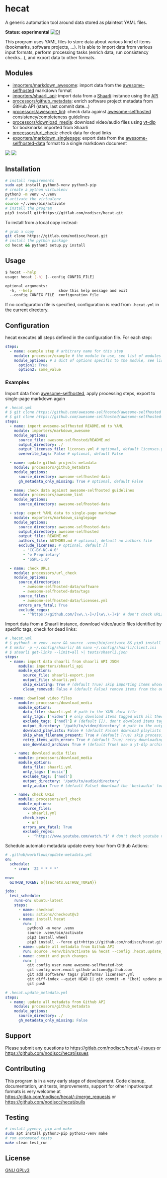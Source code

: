 # hecat

A generic automation tool around data stored as plaintext YAML files.

**Status: experimental** [![CI](https://github.com/nodiscc/hecat/actions/workflows/ci.yml/badge.svg)](https://github.com/nodiscc/hecat/actions)

This program uses YAML files to store data about various kind of items (bookmarks, software projects, ...). It is able to import data from various input formats, perform processing tasks (enrich data, run consistency checks...), and export data to other formats.

## Modules

- [importers/markdown_awesome](hecat/importers/markdown_awesome.py): import data from the [awesome-selfhosted](https://github.com/awesome-selfhosted/awesome-selfhosted) markdown format
- [importers/shaarli_api](hecat/importers//shaarli_api.py): import data from a [Shaarli](https://github.com/shaarli/Shaarli) instance using the [API](https://shaarli.github.io/api-documentation/)
- [processors/github_metadata](hecat/processors/github_metadata.py): enrich software project metadata from GitHub API (stars, last commit date...)
- [processors/awesome_lint](hecat/processors/awesome_lint.py): check data against [awesome-selfhosted](https://github.com/awesome-selfhosted/awesome-selfhosted) consistency/completeness guidelines
- [processors/download_media](hecat/processors/download_media.py): download video/audio files using [yt-dlp](https://github.com/yt-dlp/yt-dlp) for bookmarks imported from Shaarli
- [processors/url_check](hecat/processors/url_check.py): check data for dead links
- [exporters/markdown_singlepage](hecat/exporters/markdown_singlepage.py): export data from the [awesome-selfhosted-data](https://github.com/awesome-selfhosted/awesome-selfhosted-data) format to a single markdown document

[![](https://i.imgur.com/NvCOeiK.png)](hecat/exporters/markdown_singlepage.py)
[![](https://i.imgur.com/tMAxhLw.png)](hecat/importers/markdown_awesome.py)

## Installation

```bash
# install requirements
sudo apt install python3-venv python3-pip
# create a python virtualenv
python3 -m venv ~/.venv
# activate the virtualenv
source ~/.venv/bin/activate
# install the program
pip3 install git+https://gitlab.com/nodiscc/hecat.git
```

To install from a local copy instead:

```bash
# grab a copy
git clone https://gitlab.com/nodiscc/hecat.git
# install the python package
cd hecat && python3 setup.py install
```

## Usage

```bash
$ hecat --help
usage: hecat [-h] [--config CONFIG_FILE]

optional arguments:
  -h, --help            show this help message and exit
  --config CONFIG_FILE  configuration file
```

If no configuration file is specified, configuration is read from `.hecat.yml` in the current directory.


## Configuration

hecat executes all steps defined in the configuration file. For each step:

```yaml
steps:
  - name: example step # arbitrary name for this step
    module: processor/example # the module to use, see list of modules above
    module_options: # a dict of options specific to the module, see list of modules above
      option1: True
      option2: some_value
```

### Examples

Import data from [awesome-selfhosted](https://github.com/awesome-selfhosted/awesome-selfhosted), apply processing steps, export to single-page markdown again

```yaml
# .hecat.yml
# $ git clone https://github.com/awesome-selfhosted/awesome-selfhosted
# $ git clone https://github.com/awesome-selfhosted/awesome-selfhosted-data
steps:
  - name: import awesome-selfhosted README.md to YAML
    module: importers/markdown_awesome
    module_options:
      source_file: awesome-selfhosted/README.md
      output_directory: ./
      output_licenses_file: licenses.yml # optional, default licenses.yml
      overwrite_tags: False # optional, default False

  - name: update github projects metadata
    module: processors/github_metadata
    module_options:
      source_directory: awesome-selfhosted-data
      gh_metadata_only_missing: True # optional, default False

  - name: check data against awesome-selfhosted guidelines
    module: processors/awesome_lint
    module_options:
      source_directory: awesome-selfhosted-data

  - step: export YAML data to single-page markdown
    module: exporters/markdown_singlepage
    module_options:
      source_directory: awesome-selfhosted-data
      output_directory: awesome-selfhosted
      output_file: README.md
      authors_file: AUTHORS.md # optional, default no authors file
      exclude_licenses: # optional, default []
        - 'CC-BY-NC-4.0'
        - '⊘ Proprietary'
        - 'SSPL-1.0'

  - name: check URLs
    module: processors/url_check
    module_options:
      source_directories:
        - awesome-selfhosted-data/software
        - awesome-selfhosted-data/tags
      source_files:
        - awesome-selfhosted-data/licenses.yml
      errors_are_fatal: True
      exclude_regex:
        - '^https://github.com/[\w\.\-]+/[\w\.\-]+$' # don't check URLs that will be processed by the github_metadata module

```

Import data from a Shaarli instance, download video/audio files identified by specific tags, check for dead links:

```yaml
# .hecat.yml
# $ python3 -m venv .venv && source .venv/bin/activate && pip3 install shaarli-client
# $ mkdir -p ~/.config/shaarli/ && nano ~/.config/shaarli/client.ini
# $ shaarli get-links --limit=all >| tests/shaarli.json
steps:
  - name: import data shaarli from shaarli API JSON
      module: importers/shaarli_api
      module_options:
        source_file: shaarli-export.json
        output_file: shaarli.yml
        skip_existing: True # (default True) skip importing items whose 'url:' already exists in the output file
        clean_removed: False # (default False) remove items from the output file, whose 'url:' was not found in the input file

  - name: download video files
      module: processors/download_media
      module_options:
        data_file: shaarli.yml # path to the YAML data file
        only_tags: ['video'] # only download items tagged with all these tags
        exclude_tags: ['nodl'] # (default []), don't download items tagged with any of these tags
        output_directory: '/path/to/video/directory' # path to the output directory for media files
        download_playlists: False # (default False) download playlists
        skip_when_filename_present: True # (default True) skip processing when item already has a 'video_filename/audio_filename': key
        retry_items_with_error: True # (default True) retry downloading items for which an error was previously recorded
        use_download_archive: True # (default True) use a yt-dlp archive file to record downloaded items, skip them if already downloaded

    - name: download audio files
      module: processors/download_media
      module_options:
        data_file: shaarli.yml
        only_tags: ['music']
        exclude_tags: ['nodl']
        output_directory: '/path/to/audio/directory'
        only_audio: True # (default False) download the 'bestaudio' format instead of the default 'best'

    - name: check URLs
      module: processors/url_check
      module_options:
        source_files:
          - shaarli.yml
        check_keys:
          - url
        errors_are_fatal: True
        exclude_regex:
          - '^https://www.youtube.com/watch.*$' # don't check youtube video URLs, always returns HTTP 200 even for unavailable videos```
```

Schedule automatic metadata update every hour from Github Actions:

```yaml
# .github/workflows/update-metadata.yml
on:
  schedule:
    - cron: '22 * * * *'

env:
  GITHUB_TOKEN: ${{secrets.GITHUB_TOKEN}}

jobs:
  test_schedule:
    runs-on: ubuntu-latest
    steps:
      - name: checkout
        uses: actions/checkout@v3
      - name: install hecat
        run: |
          python3 -m venv .venv
          source .venv/bin/activate
          pip3 install wheel
          pip3 install --force git+https://github.com/nodiscc/hecat.git@master
      - name: update all metadata from Github API
        run: source .venv/bin/activate && hecat --config .hecat.update_metadata.yml
      - name: commit and push changes
        run: |
          git config user.name awesome-selfhosted-bot
          git config user.email github-actions@github.com
          git add software/ tags/ platforms/ licenses*.yml
          git diff-index --quiet HEAD || git commit -m "[bot] update projects metadata"
          git push
```

```yaml
# .hecat.update_metadata.yml
steps:
  - name: update all metadata from Github API
    module: processors/github_metadata
    module_options:
      source_directory: ./
      gh_metadata_only_missing: False
```

## Support

Please submit any questions to <https://gitlab.com/nodiscc/hecat/-/issues> or <https://github.com/nodiscc/hecat/issues>


## Contributing

This program is in a very early stage of development. Code cleanup, documentation, unit tests, improvements, support for other input/output formats is very welcome at <https://gitlab.com/nodiscc/hecat/-/merge_requests> or <https://github.com/nodiscc/hecat/pulls>


## Testing

```bash
# install pyvenv, pip and make
sudo apt install python3-pip python3-venv make
# run automated tests
make clean test_run
```

## License

[GNU GPLv3](LICENSE)
